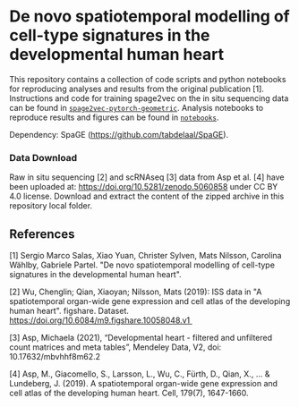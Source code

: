 <!--[![bioRxiv shield](https://img.shields.io/badge/bioRxiv-10.1101/765842-red.svg)](https://doi.org/10.1101/2020.02.12.945345)-->
<!--[![DOI](https://zenodo.org/badge/239975864.svg)](https://zenodo.org/badge/latestdoi/239975864)-->

# De novo spatiotemporal modelling of cell-type signatures in the developmental human heart 

This repository contains a collection of code scripts and python notebooks for reproducing analyses and results from the original publication [1].
Instructions and code for training spage2vec on the in situ sequencing data can be found in [`spage2vec-pytorch-geometric`](spage2vec-pytorch-geometric). Analysis notebooks to reproduce results and figures can be found in [`notebooks`](notebooks).

Dependency: SpaGE (https://github.com/tabdelaal/SpaGE).

### Data Download
Raw in situ sequencing [2] and scRNAseq [3] data from Asp et al. [4] have been uploaded at: https://doi.org/10.5281/zenodo.5060858 under CC BY 4.0 license. Download and extract the content of the zipped archive in this repository local folder.

## References
[1] Sergio Marco Salas, Xiao Yuan, Christer Sylven, Mats Nilsson, Carolina Wählby, Gabriele Partel. "De novo spatiotemporal modelling of cell-type signatures in the developmental human heart".

[2] Wu, Chenglin; Qian, Xiaoyan; Nilsson, Mats (2019): ISS data in "A spatiotemporal organ-wide gene expression and cell atlas of the developing human heart". figshare. Dataset. https://doi.org/10.6084/m9.figshare.10058048.v1 

[3] Asp, Michaela (2021), “Developmental heart - filtered and unfiltered count matrices and meta tables”, Mendeley Data, V2, doi: 10.17632/mbvhhf8m62.2

[4] Asp, M., Giacomello, S., Larsson, L., Wu, C., Fürth, D., Qian, X., ... & Lundeberg, J. (2019). A spatiotemporal organ-wide gene expression and cell atlas of the developing human heart. Cell, 179(7), 1647-1660.
